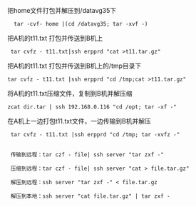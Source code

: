 把home文件打包并解压到/datavg35下
```
  tar -cvf- home |(cd /datavg35; tar -xvf -)
```
 把A机的t11.txt 打包并传送到B机上
 ```
  tar cvfz - t11.txt|ssh erpprd "cat >t11.tar.gz"

 ```
把A机的t11.txt 打包并传送到B机上的/tmp目录下
```
tar cvfz - t11.txt |ssh erpprd "cd /tmp;cat >t11.tar.gz"

```
将A机的t11.txt压缩文件，复制到B机并解压缩
```
zcat dir.tar | ssh 192.168.0.116 "cd /opt; tar -xf -"

```
在A机上一边打包t11.txt文件，一边传输到B机并解压
```
 tar cvfz - t11.txt |ssh erpprd "cd /tmp; tar -xvfz -"


 传输到远程：tar czf - file| ssh server "tar zxf -"

 压缩到远程：tar czf - file| ssh server "cat > file.tar.gz"

 解压到远程：ssh server "tar zxf -" < file.tar.gz

 解压到本地：ssh server "cat file.tar.gz" | tar zxf -
```
